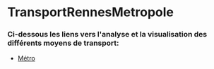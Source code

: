 # TransportRennesMetropole

### Ci-dessous les liens vers l'analyse et la visualisation des différents moyens de transport:

- [Métro](https://github.com/FlorentDSGree/MetroRennes/blob/master/MetroRennes/ReadMe.md)
